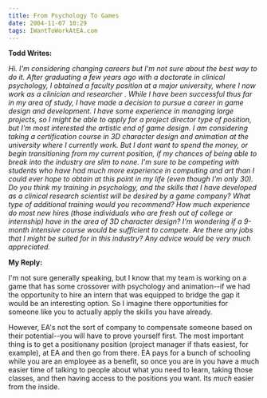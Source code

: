 ```yaml
---
title: From Psychology To Games
date: 2004-11-07 10:29
tags: IWantToWorkAtEA.com
---
```

**Todd Writes:** 

*Hi. I'm considering changing careers but I'm not sure about the best way to do it. After graduating a few years ago with a doctorate in clinical psychology, I obtained a faculty position at a major university, where I now work as a clinician and researcher . While I have been successful thus far in my area of study, I have made a decision to pursue a career in game design and development. I have some experience in managing large projects, so I might be able to apply for a project director type of position, but I'm most interested the artistic end of game design. I am considering taking a certification course in 3D character design and animation at the university where I currently work. But I dont want to spend the money, or begin transitioning from my current position, if my chances of being able to break into the industry are slim to none. I'm sure to be competing with students who have had much more experience in computing and art than I could ever hope to obtain at this point in my life (even though I'm only 30). Do you think my training in psychology, and the skills that I have developed as a clinical research scientist will be desired by a game company? What type of additional training would you recommend? How much experience do most new hires (those individuals who are fresh out of college or internship) have in the area of 3D character design? I'm wondering if a 9-month intensive course would be sufficient to compete. Are there any jobs that I might be suited for in this industry? Any advice would be very much appreciated.*

**My Reply:**

I'm not sure generally speaking, but I know that my team is working on a game that has some crossover with psychology and animation--if we had the opportunity to hire an intern that was equipped to bridge the gap it would be an interesting option. So I imagine there opportunities for someone like you to actually apply the skills you have already.

However, EA's not the sort of company to compensate someone based on their potential--you will have to prove yourself first. The most important thing is to get a positionany position (project manager if thats easiest, for example), at EA and then go from there. EA pays for a bunch of schooling while you are an employee as a benefit, so once you are in you have a much easier time of talking to people about what you need to learn, taking those classes, and then having access to the positions you want. Its *much* easier from the inside.
